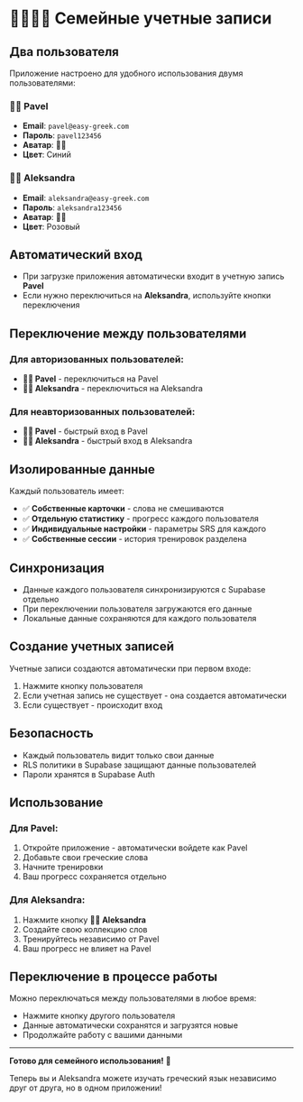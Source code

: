 # 👨‍💻👩‍💻 Семейные учетные записи

## Два пользователя

Приложение настроено для удобного использования двумя пользователями:

### 👨‍💻 Pavel
- **Email**: `pavel@easy-greek.com`
- **Пароль**: `pavel123456`
- **Аватар**: 👨‍💻
- **Цвет**: Синий

### 👩‍💻 Aleksandra
- **Email**: `aleksandra@easy-greek.com`
- **Пароль**: `aleksandra123456`
- **Аватар**: 👩‍💻
- **Цвет**: Розовый

## Автоматический вход

- При загрузке приложения автоматически входит в учетную запись **Pavel**
- Если нужно переключиться на **Aleksandra**, используйте кнопки переключения

## Переключение между пользователями

### Для авторизованных пользователей:
- **👨‍💻 Pavel** - переключиться на Pavel
- **👩‍💻 Aleksandra** - переключиться на Aleksandra

### Для неавторизованных пользователей:
- **👨‍💻 Pavel** - быстрый вход в Pavel
- **👩‍💻 Aleksandra** - быстрый вход в Aleksandra

## Изолированные данные

Каждый пользователь имеет:
- ✅ **Собственные карточки** - слова не смешиваются
- ✅ **Отдельную статистику** - прогресс каждого пользователя
- ✅ **Индивидуальные настройки** - параметры SRS для каждого
- ✅ **Собственные сессии** - история тренировок разделена

## Синхронизация

- Данные каждого пользователя синхронизируются с Supabase отдельно
- При переключении пользователя загружаются его данные
- Локальные данные сохраняются для каждого пользователя

## Создание учетных записей

Учетные записи создаются автоматически при первом входе:
1. Нажмите кнопку пользователя
2. Если учетная запись не существует - она создается автоматически
3. Если существует - происходит вход

## Безопасность

- Каждый пользователь видит только свои данные
- RLS политики в Supabase защищают данные пользователей
- Пароли хранятся в Supabase Auth

## Использование

### Для Pavel:
1. Откройте приложение - автоматически войдете как Pavel
2. Добавьте свои греческие слова
3. Начните тренировки
4. Ваш прогресс сохраняется отдельно

### Для Aleksandra:
1. Нажмите кнопку **👩‍💻 Aleksandra**
2. Создайте свою коллекцию слов
3. Тренируйтесь независимо от Pavel
4. Ваш прогресс не влияет на Pavel

## Переключение в процессе работы

Можно переключаться между пользователями в любое время:
- Нажмите кнопку другого пользователя
- Данные автоматически сохранятся и загрузятся новые
- Продолжайте работу с вашими данными

---

**Готово для семейного использования!** 🎯

Теперь вы и Aleksandra можете изучать греческий язык независимо друг от друга, но в одном приложении!

